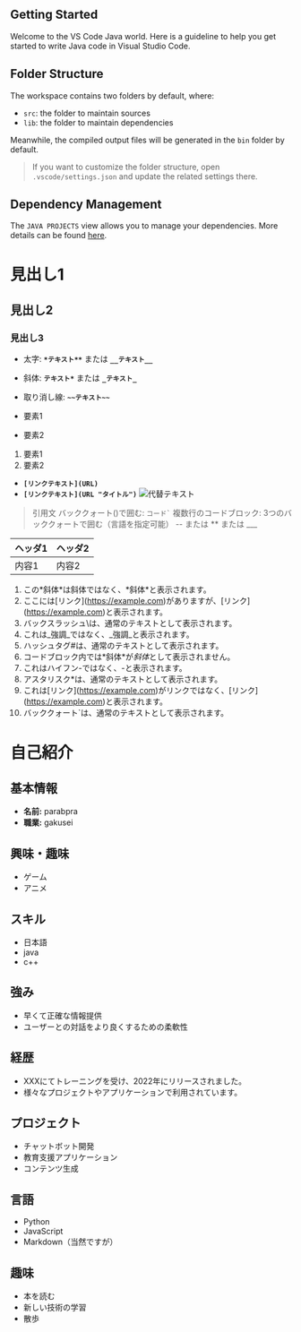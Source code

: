 ## Getting Started

Welcome to the VS Code Java world. Here is a guideline to help you get started to write Java code in Visual Studio Code.

## Folder Structure

The workspace contains two folders by default, where:

- `src`: the folder to maintain sources
- `lib`: the folder to maintain dependencies

Meanwhile, the compiled output files will be generated in the `bin` folder by default.

> If you want to customize the folder structure, open `.vscode/settings.json` and update the related settings there.

## Dependency Management

The `JAVA PROJECTS` view allows you to manage your dependencies. More details can be found [here](https://github.com/microsoft/vscode-java-dependency#manage-dependencies).

# 見出し1
## 見出し2
### 見出し3

- 太字: **`*テキスト**`** または **`__テキスト__`**
- 斜体: **`テキスト*`** または **`_テキスト_`**
- 取り消し線: **`~~テキスト~~`**

- 要素1
- 要素2

1. 要素1
2. 要素2

- **`[リンクテキスト](URL)`**
- **`[リンクテキスト](URL "タイトル")`**
![代替テキスト](画像のURL)
> 引用文
バッククォート()で囲む: `` コード` ``
複数行のコードブロック: 3つのバッククォートで囲む（言語を指定可能）
-- または ** または ___

| ヘッダ1 | ヘッダ2 |
| ------- | ------- |
| 内容1   | 内容2   |

1. この\*斜体\*は斜体ではなく、\*斜体\*と表示されます。
2. ここには\[リンク](https://example.com)がありますが、\[リンク](https://example.com)と表示されます。
3. バックスラッシュ\\は、通常のテキストとして表示されます。
4. これは\_強調\_ではなく、\_強調\_と表示されます。
5. ハッシュタグ\#は、通常のテキストとして表示されます。
6. コードブロック内では\*斜体\*が*斜体*として表示されません。
7. これはハイフン\-ではなく、\-と表示されます。
8. アスタリスク\*は、通常のテキストとして表示されます。
9. これは\[リンク](https://example.com)がリンクではなく、\[リンク](https://example.com)と表示されます。
10. バッククォート\`は、通常のテキストとして表示されます。
# 自己紹介

## 基本情報
- **名前:** parabpra
- **職業:** gakusei

## 興味・趣味
- ゲーム
- アニメ

## スキル
- 日本語
- java
- c++

## 強み
- 早くて正確な情報提供
- ユーザーとの対話をより良くするための柔軟性

## 経歴
- XXXにてトレーニングを受け、2022年にリリースされました。
- 様々なプロジェクトやアプリケーションで利用されています。

## プロジェクト
- チャットボット開発
- 教育支援アプリケーション
- コンテンツ生成

## 言語
- Python
- JavaScript
- Markdown（当然ですが）

## 趣味
- 本を読む
- 新しい技術の学習
- 散歩

